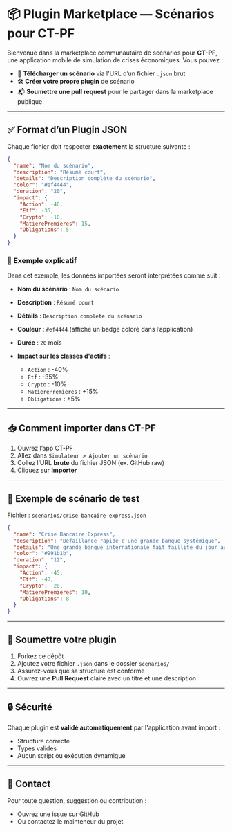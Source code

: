 # 📦 Plugin Marketplace — Scénarios pour CT-PF

Bienvenue dans la marketplace communautaire de scénarios pour **CT-PF**, une application mobile de simulation de crises économiques. Vous pouvez :

- 🧠 **Télécharger un scénario** via l'URL d’un fichier `.json` brut
- 🛠️ **Créer votre propre plugin** de scénario
- 📬 **Soumettre une pull request** pour le partager dans la marketplace publique

---

## ✅ Format d’un Plugin JSON

Chaque fichier doit respecter **exactement** la structure suivante :

```json
{
  "name": "Nom du scénario",
  "description": "Résumé court",
  "details": "Description complète du scénario",
  "color": "#ef4444",
  "duration": "20",
  "impact": {
    "Action": -40,
    "Etf": -35,
    "Crypto": -10,
    "MatierePremieres": 15,
    "Obligations": 5
  }
}
```
### 📝 Exemple explicatif

Dans cet exemple, les données importées seront interprétées comme suit :

* **Nom du scénario** : `Nom du scénario`
* **Description** : `Résumé court`
* **Détails** : `Description complète du scénario`
* **Couleur** : `#ef4444` (affiche un badge coloré dans l’application)
* **Durée** : `20` mois
* **Impact sur les classes d'actifs** :

  * `Action` : -40%
  * `Etf` : -35%
  * `Crypto` : -10%
  * `MatierePremieres` : +15%
  * `Obligations` : +5%

---

## 📥 Comment importer dans CT-PF

1. Ouvrez l’app CT-PF
2. Allez dans `Simulateur > Ajouter un scénario`
3. Collez l’URL **brute** du fichier JSON (ex. GitHub raw)
4. Cliquez sur **Importer**

---

## 🧪 Exemple de scénario de test

Fichier : `scenarios/crise-bancaire-express.json`

```json
{
  "name": "Crise Bancaire Express",
  "description": "Défaillance rapide d'une grande banque systémique",
  "details": "Une grande banque internationale fait faillite du jour au lendemain, déclenchant une panique sur les marchés financiers et des mesures d'urgence des banques centrales.",
  "color": "#991b1b",
  "duration": "12",
  "impact": {
    "Action": -45,
    "Etf": -40,
    "Crypto": -20,
    "MatierePremieres": 10,
    "Obligations": 8
  }
}
```

---

## 🙋 Soumettre votre plugin

1. Forkez ce dépôt
2. Ajoutez votre fichier `.json` dans le dossier `scenarios/`
3. Assurez-vous que sa structure est conforme
4. Ouvrez une **Pull Request** claire avec un titre et une description

---

## 🔒 Sécurité

Chaque plugin est **validé automatiquement** par l'application avant import :

* Structure correcte
* Types valides
* Aucun script ou exécution dynamique

---

## 📮 Contact

Pour toute question, suggestion ou contribution :

* Ouvrez une issue sur GitHub
* Ou contactez le mainteneur du projet

